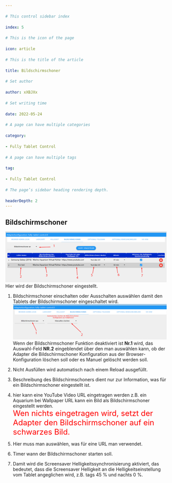 ```yaml
---

# This control sidebar index

index: 5

# This is the icon of the page

icon: article

# This is the title of the article

title: Bildschirmschoner

# Set author

author: xXBJXx

# Set writing time

date: 2022-05-24

# A page can have multiple categories

category:

- Fully Tablet Control

# A page can have multiple tags

tag:

- Fully Tablet Control

# The page’s sidebar heading rendering depth.

headerDepth: 2
---
```


## Bildschirmschoner

![Screensaver](../../.vuepress/public/media/fully-tablet-control/Screensaver.png)
Hier wird der Bildschirmschoner eingestellt.

1. Bildschirmschoner einschalten oder Ausschalten auswählen damit den Tablets der Bildschirmschoner eingeschaltet wird.
   ![screenSaver-Disabled](../../.vuepress/public/media/fully-tablet-control/screenSaver_Disabled.png) \
   Wenn der Bildschirmschoner Funktion deaktiviert ist **Nr.1** wird, das Auswahl-Feld **NR.2** eingeblendet über den man auswählen kann, ob der Adapter die Bildschirmschoner
   Konfiguration aus der Browser-Konfiguration löschen soll oder es Manuel gelöscht werden soll.

2. Nicht Ausfüllen wird automatisch nach einem Reload ausgefüllt.

3. Beschreibung des Bildschirmschoners dient nur zur Information, was für ein Bildschirmschoner eingestellt ist.

4. hier kann eine YouTube Video URL eingetragen werden z.B. ein Aquarium bei Wallpaper URL kann ein Bild als Bildschirmschoner eingestellt werden.\
   <span style="color:red;font-size:1.5rem">Wen nichts eingetragen wird, setzt der Adapter den Bildschirmschoner auf ein schwarzes Bild.</span>
5. Hier muss man auswählen, was für eine URL man verwendet.

6. Timer wann der Bildschirmschoner starten soll.

7. Damit wird die Screensaver Helligkeitssynchronisierung aktiviert, das bedeutet, dass die Screensaver Helligkeit an die Helligkeitseinstellung
   vom Tablet angeglichen wird, z.B. tags 45 % und nachts 0 %.
